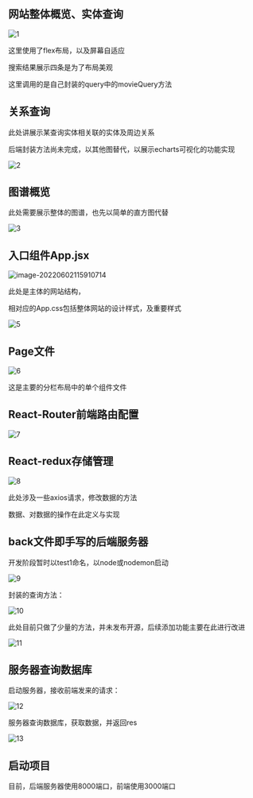 ## 网站整体概览、实体查询

![1](.\img\1.png)

这里使用了flex布局，以及屏幕自适应

搜索结果展示四条是为了布局美观

这里调用的是自己封装的query中的movieQuery方法



## 关系查询

此处讲展示某查询实体相关联的实体及周边关系

后端封装方法尚未完成，以其他图替代，以展示echarts可视化的功能实现

![2](.\img\2.png)



## 图谱概览

此处需要展示整体的图谱，也先以简单的直方图代替



![3](.\img\3.png)



## 入口组件App.jsx

![image-20220602115910714](.\img\4.png)

此处是主体的网站结构，

相对应的App.css包括整体网站的设计样式，及重要样式

![5](.\img\5.png)



## Page文件

![6](.\img\6.png)

这是主要的分栏布局中的单个组件文件



## React-Router前端路由配置

![7](.\img\7.png)



## React-redux存储管理

![8](.\img\8.png)

此处涉及一些axios请求，修改数据的方法

数据、对数据的操作在此定义与实现



## back文件即手写的后端服务器

开发阶段暂时以test1命名，以node或nodemon启动

![9](.\img\9.png)



封装的查询方法：

![10](.\img\10.png)

此处目前只做了少量的方法，并未发布开源，后续添加功能主要在此进行改进

![11](.\img\11.png)



## 服务器查询数据库

启动服务器，接收前端发来的请求：

![12](.\img\12.png)

服务器查询数据库，获取数据，并返回res

![13](.\img\13.png)

## 启动项目

目前，后端服务器使用8000端口，前端使用3000端口



